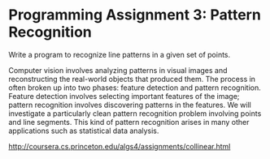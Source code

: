 # Programming Assignment 3: Pattern Recognition

Write a program to recognize line patterns in a given set of points.

Computer vision involves analyzing patterns in visual images and reconstructing the real-world objects that produced
them. The process in often broken up into two phases: feature detection and pattern recognition. Feature detection
involves selecting important features of the image; pattern recognition involves discovering patterns in the features.
We will investigate a particularly clean pattern recognition problem involving points and line segments. This kind of
pattern recognition arises in many other applications such as statistical data analysis.

http://coursera.cs.princeton.edu/algs4/assignments/collinear.html